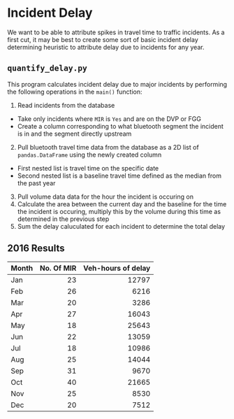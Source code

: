 # Incident Delay

We want to be able to attribute spikes in travel time to traffic incidents. As a first cut, it may be best to create some sort of basic incident delay determining heuristic to attribute delay due to incidents for any year. 

## `quantify_delay.py` 
This program calculates incident delay due to major incidents by performing the following operations in the `main()` function:
1. Read incidents from the database
  - Take only incidents where `MIR` is `Yes` and are on the DVP or FGG
  - Create a column corresponding to what bluetooth segment the incident is in and the segment directly upstream
2. Pull bluetooth travel time data from the database as a 2D list of `pandas.DataFrame` using the newly created column
  - First nested list is travel time on the specific date
  - Second nested list is a baseline travel time defined as the median from the past year
3. Pull volume data data for the hour the incident is occuring on
4. Calculate the area between the current day and the baseline for the time the incident is occuring, multiply this by the volume during this time as determined in the previous step
5. Sum the delay caluculated for each incident to determine the total delay

## 2016 Results

| Month | No. Of MIR| Veh-hours of delay  |
|---|---:|---:|
| Jan |23|12797|
| Feb |26|6216|
| Mar |20|3286|
| Apr |27|16043|
| May |18|25643|
| Jun |22|13059|
| Jul |18|10986|
| Aug |25|14044|
| Sep |31|9670|
| Oct |40|21665|
| Nov |25|8530|
| Dec |20|7512|


